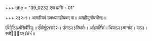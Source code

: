 +++
title = "39_0232 एवा ह्यसि - 01"

+++
२३२-१। आमहीयवं उक्थ्यामहीयवम् वा॥ अमहीयुर्गायत्रीन्द्रः॥

ए꣥꣯वा꣯हो꣢ऽ३अ꣤सिवी꣥꣯रयूः॥ ए꣢꣯वा꣡शू꣢ऽ१राऽ᳒२ः᳒। उ꣡ताऽ२३स्थिराः꣢। आ꣡इवा꣢꣯ते꣯रा꣡॥ धियाऽ२३म्मना꣢उ। वाऽ३। स्तो꣢꣯षे᳐ऽ२३꣡४꣡५꣡॥